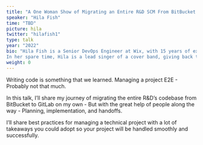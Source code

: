 ```yaml
---
title: "A One Woman Show of Migrating an Entire R&D SCM From BitBucket to GitLab"
speaker: "Hila Fish"
time: "TBD"
picture: hila
twitter: "hilafish1"
type: talk
year: "2022"
bio: "Hila Fish is a Senior DevOps Engineer at Wix, with 15 years of experience in the tech industry, and an international public speaker who believes the DevOps culture is what drives a company to perform at its best, and talks about this and more at conferences. She carries the vision to enhance and drive business success by taking care of its infrastructure.
In her spare time, Hila is a lead singer of a cover band, giving back to the community by co-organizing DevOps-related events (Inc. 'DevOpsDays TLV' & 'StatsCraft' monitoring conference), mentoring in 'Baot' (An Israeli community of technical women in tech) and other tech communities & initiatives, and sharing her passion and knowledge whenever possible."
weight: 0
---
```


Writing code is something that we learned. Managing a project E2E - Probably not that much.

In this talk, I’ll share my journey of migrating the entire R&D’s codebase from BitBucket to GitLab on my own - But with the great help of people along the way - Planning, implementation, and handoffs.

I’ll share best practices for managing a technical project with a lot of takeaways you could adopt so your project will be handled smoothly and successfully.